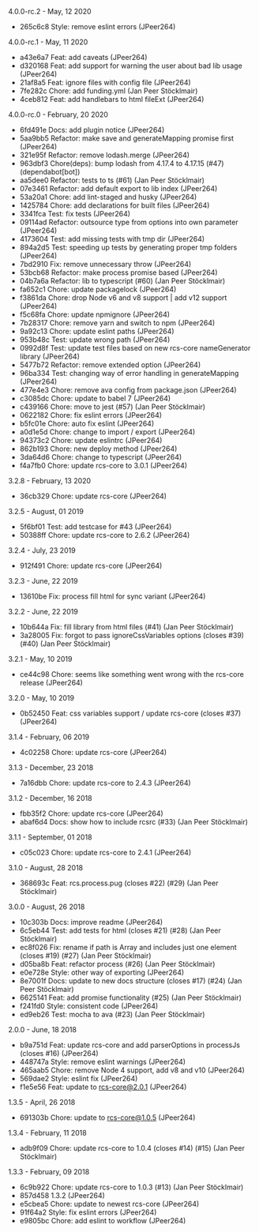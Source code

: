 4.0.0-rc.2 - May, 12 2020

* 265c6c8 Style: remove eslint errors (JPeer264)

4.0.0-rc.1 - May, 11 2020

* a43e6a7 Feat: add caveats (JPeer264)
* d320168 Feat: add support for warning the user about bad lib usage (JPeer264)
* 21af8a5 Feat: ignore files with config file (JPeer264)
* 7fe282c Chore: add funding.yml (Jan Peer Stöcklmair)
* 4ceb812 Feat: add handlebars to html fileExt (JPeer264)

4.0.0-rc.0 - February, 20 2020

* 6fd491e Docs: add plugin notice (JPeer264)
* 5aa9bb5 Refactor: make save and generateMapping promise first (JPeer264)
* 321e95f Refactor: remove lodash.merge (JPeer264)
* 963dbf3 Chore(deps): bump lodash from 4.17.4 to 4.17.15 (#47) (dependabot[bot])
* aa5dee0 Refactor: tests to ts (#61) (Jan Peer Stöcklmair)
* 07e3461 Refactor: add default export to lib index (JPeer264)
* 53a20a1 Chore: add lint-staged and husky (JPeer264)
* 1425784 Chore: add declarations for built files (JPeer264)
* 3341fca Test: fix tests (JPeer264)
* 09114ad Refactor: outsource type from options into own parameter (JPeer264)
* 4173604 Test: add missing tests with tmp dir (JPeer264)
* 894a2d5 Test: speeding up tests by generating proper tmp folders (JPeer264)
* 7bd2910 Fix: remove unnecessary throw (JPeer264)
* 53bcb68 Refactor: make process promise based (JPeer264)
* 04b7a6a Refactor: lib to typescript (#60) (Jan Peer Stöcklmair)
* fa652c1 Chore: update packagelock (JPeer264)
* f3861da Chore: drop Node v6 and v8 support | add v12 support (JPeer264)
* f5c68fa Chore: update npmignore (JPeer264)
* 7b28317 Chore: remove yarn and switch to npm (JPeer264)
* 9a92c13 Chore: update eslint paths (JPeer264)
* 953b48c Test: update wrong path (JPeer264)
* 0992d8f Test: update test files based on new rcs-core nameGenerator library (JPeer264)
* 5477b72 Refactor: remove extended option (JPeer264)
* 96ba334 Test: changing way of error handling in generateMapping (JPeer264)
* 477e4e3 Chore: remove ava config from package.json (JPeer264)
* c3085dc Chore: update to babel 7 (JPeer264)
* c439166 Chore: move to jest (#57) (Jan Peer Stöcklmair)
* 0622182 Chore: fix eslint errors (JPeer264)
* b5fc01e Chore: auto fix eslint (JPeer264)
* a0d1e5d Chore: change to import / export (JPeer264)
* 94373c2 Chore: update eslintrc (JPeer264)
* 862b193 Chore: new deploy method (JPeer264)
* 3da64d6 Chore: change to typescript (JPeer264)
* f4a7fb0 Chore: update rcs-core to 3.0.1 (JPeer264)

3.2.8 - February, 13 2020

* 36cb329 Chore: update rcs-core (JPeer264)

3.2.5 - August, 01 2019

* 5f6bf01 Test: add testcase for #43 (JPeer264)
* 50388ff Chore: update rcs-core to 2.6.2 (JPeer264)

3.2.4 - July, 23 2019

* 912f491 Chore: update rcs-core (JPeer264)

3.2.3 - June, 22 2019

* 13610be Fix: process fill html for sync variant (JPeer264)

3.2.2 - June, 22 2019

* 10b644a Fix: fill library from html files (#41) (Jan Peer Stöcklmair)
* 3a28005 Fix: forgot to pass ignoreCssVariables options (closes #39) (#40) (Jan Peer Stöcklmair)

3.2.1 - May, 10 2019

* ce44c98 Chore: seems like something went wrong with the rcs-core release (JPeer264)

3.2.0 - May, 10 2019

* 0b52450 Feat: css variables support / update rcs-core (closes #37) (JPeer264)

3.1.4 - February, 06 2019

* 4c02258 Chore: update rcs-core (JPeer264)

3.1.3 - December, 23 2018

* 7a16dbb Chore: update rcs-core to 2.4.3 (JPeer264)

3.1.2 - December, 16 2018

* fbb35f2 Chore: update rcs-core (JPeer264)
* abaf6d4 Docs: show how to include rcsrc (#33) (Jan Peer Stöcklmair)

3.1.1 - September, 01 2018

* c05c023 Chore: update rcs-core to 2.4.1 (JPeer264)

3.1.0 - August, 28 2018

* 368693c Feat: rcs.process.pug (closes #22) (#29) (Jan Peer Stöcklmair)

3.0.0 - August, 26 2018

* 10c303b Docs: improve readme (JPeer264)
* 6c5eb44 Test: add tests for html (closes #21) (#28) (Jan Peer Stöcklmair)
* ec8f026 Fix: rename if path is Array and includes just one element (closes #19) (#27) (Jan Peer Stöcklmair)
* d05ba8b Feat: refactor process (#26) (Jan Peer Stöcklmair)
* e0e728e Style: other way of exporting (JPeer264)
* 8e7001f Docs: update to new docs structure (closes #17) (#24) (Jan Peer Stöcklmair)
* 6625141 Feat: add promise functionality (#25) (Jan Peer Stöcklmair)
* f241fd0 Style: consistent code (JPeer264)
* ed9eb26 Test: mocha to ava (#23) (Jan Peer Stöcklmair)

2.0.0 - June, 18 2018

* b9a751d Feat: update rcs-core and add parserOptions in processJs (closes #16) (JPeer264)
* 448747a Style: remove eslint warnings (JPeer264)
* 465aab5 Chore: remove Node 4 support, add v8 and v10 (JPeer264)
* 569dae2 Style: eslint fix (JPeer264)
* f1e5e56 Feat: update to rcs-core@2.0.1 (JPeer264)

1.3.5 - April, 26 2018

* 691303b Chore: update to rcs-core@1.0.5 (JPeer264)

1.3.4 - February, 11 2018

* adb9f09 Chore: update rcs-core to 1.0.4 (closes #14) (#15) (Jan Peer Stöcklmair)

1.3.3 - February, 09 2018

* 6c9b922 Chore: update rcs-core to 1.0.3 (#13) (Jan Peer Stöcklmair)
* 857d458 1.3.2 (JPeer264)
* e5cbea5 Chore: update to newest rcs-core (JPeer264)
* 91f64a2 Style: fix eslint errors (JPeer264)
* e9805bc Chore: add eslint to workflow (JPeer264)

